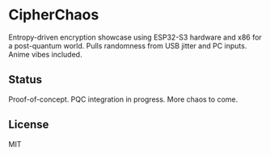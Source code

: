 # CipherChaos

   Entropy-driven encryption showcase using ESP32-S3 hardware and x86 for a post-quantum world. Pulls randomness from USB jitter and PC inputs. Anime vibes included.

   ## Status
   Proof-of-concept. PQC integration in progress. More chaos to come.

   ## License
   MIT